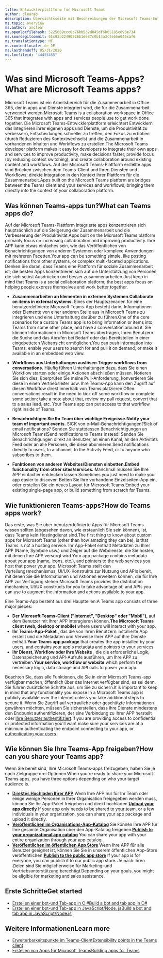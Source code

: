 ```yaml
---
title: Entwicklerplattform für Microsoft Teams
author: clearab
description: Übersichtsseite mit Beschreibungen der Microsoft Teams-Entwicklerplattform und erste Schritte beim Erstellen von Apps für Microsoft Teams.
ms.topic: overview
ms.author: anclear
ms.openlocfilehash: 5225669ccc8c76bb532d045df6b65105c893e734
ms.sourcegitcommit: 61c93b22490526b1de87c0b14a3c7eb6e046caf6
ms.translationtype: MT
ms.contentlocale: de-DE
ms.lasthandoff: 05/31/2020
ms.locfileid: "44455485"
---
```

# <a name="what-are-microsoft-teams-apps"></a><span data-ttu-id="50e90-103">Was sind Microsoft Teams-Apps?</span><span class="sxs-lookup"><span data-stu-id="50e90-103">What are Microsoft Teams apps?</span></span>

<span data-ttu-id="50e90-104">Microsoft Teams ist ein Arbeitsbereich für die Zusammenarbeit in Office 365, der in apps und Dienste integriert wird, die für die Zusammenarbeit verwendet werden.</span><span class="sxs-lookup"><span data-stu-id="50e90-104">Microsoft Teams is a collaboration workspace in Office 365 that integrates with apps and services people use to get work done together.</span></span> <span data-ttu-id="50e90-105">Die Microsoft Teams-Entwicklerplattform erleichtert Entwicklern das Integrieren ihrer eigenen apps und Dienste, um die Produktivität zu verbessern, Entscheidungen schneller zu treffen, den Fokus zu erhöhen (durch Reduzieren des Kontextwechsels) und die Zusammenarbeit in vorhandenen Inhalten und Workflows zu erstellen.</span><span class="sxs-lookup"><span data-stu-id="50e90-105">The Microsoft Teams developer platform makes it easy for developers to integrate their own apps and services to improve productivity, make decisions faster, provide focus (by reducing context switching), and create collaboration around existing content and workflows.</span></span> <span data-ttu-id="50e90-106">Auf der Microsoft Teams-Plattform erstellte apps sind Brücken zwischen dem Teams-Client und Ihren Diensten und Workflows; direkte Integration in den Kontext ihrer Plattform für die Zusammenarbeit.</span><span class="sxs-lookup"><span data-stu-id="50e90-106">Apps built on the Microsoft Teams platform are bridges between the Teams client and your services and workflows; bringing them directly into the context of your collaboration platform.</span></span>

## <a name="what-can-teams-apps-do"></a><span data-ttu-id="50e90-107">Was können Teams-apps tun?</span><span class="sxs-lookup"><span data-stu-id="50e90-107">What can Teams apps do?</span></span>

<span data-ttu-id="50e90-108">Auf der Microsoft Teams-Plattform integrierte apps konzentrieren sich hauptsächlich auf die Steigerung der Zusammenarbeit und die Verbesserung der Produktivität.</span><span class="sxs-lookup"><span data-stu-id="50e90-108">Apps built on the Microsoft Teams platform primarily focus on increasing collaboration and improving productivity.</span></span> <span data-ttu-id="50e90-109">Ihre APP kann etwas einfaches sein, wie das Veröffentlichen von Benachrichtigungen von anderen Systemen oder komplexe Anwendungen mit mehreren Facetten.</span><span class="sxs-lookup"><span data-stu-id="50e90-109">Your app can be something simple, like posting notifications from other systems, or complex multi-faceted applications.</span></span> <span data-ttu-id="50e90-110">Denken Sie daran, dass Teams eine Plattform für soziale Zusammenarbeit ist; die besten Apps konzentrieren sich auf die Unterstützung von Personen, die sich selbst Ausdrücken und besser zusammenarbeiten.</span><span class="sxs-lookup"><span data-stu-id="50e90-110">Just keep in mind that Teams is a social collaboration platform; the best apps focus on helping people express themselves and work better together.</span></span>

* <span data-ttu-id="50e90-111">**Zusammenarbeiten an Elementen in externen Systemen.**</span><span class="sxs-lookup"><span data-stu-id="50e90-111">**Collaborate on items in external systems.**</span></span> <span data-ttu-id="50e90-112">Eines der Hauptszenarien für eine benutzerdefinierte Microsoft Teams-App besteht darin, Informationen oder Elemente von einer anderen Stelle aus in Microsoft Teams zu integrieren und eine Unterhaltung darüber zu führen.</span><span class="sxs-lookup"><span data-stu-id="50e90-112">One of the core scenarios for a custom Teams app is to bring information or items into Teams from some other place, and have a conversation around it.</span></span> <span data-ttu-id="50e90-113">Sie können Informationen in Microsoft Teams übertragen, Ihren Benutzern die Suche und das Abrufen bei Bedarf oder das Bereitstellen in einer eingebetteten Webansicht ermöglichen.</span><span class="sxs-lookup"><span data-stu-id="50e90-113">You can push information into Teams, enable your users to search for and pull it on demand, or make it available in an embedded web view.</span></span>

* <span data-ttu-id="50e90-114">**Workflows aus Unterhaltungen auslösen.**</span><span class="sxs-lookup"><span data-stu-id="50e90-114">**Trigger workflows from conversations.**</span></span> <span data-ttu-id="50e90-115">Häufig führen Unterhaltungen dazu, dass Sie einen Workflow starten oder einige Aktionen abschließen müssen. Notieren Sie sich dies, überprüfen Sie meine Pull-Anforderung, konvertieren Sie diese in einen Vertriebsleiter usw. Ihre Teams-App kann den Zugriff auf diesen Workflow direkt innerhalb von Teams platzieren.</span><span class="sxs-lookup"><span data-stu-id="50e90-115">Often conversations result in the need to kick off some workflow or complete some action; take a note about that, review my pull request, convert that to a sales lead, etc. Your Teams app can put access to that workflow right inside of Teams.</span></span>

* <span data-ttu-id="50e90-116">**Benachrichtigen Sie Ihr Team über wichtige Ereignisse.**</span><span class="sxs-lookup"><span data-stu-id="50e90-116">**Notify your team of important events.**</span></span> <span data-ttu-id="50e90-117">SICK von e-Mail-Benachrichtigungen?</span><span class="sxs-lookup"><span data-stu-id="50e90-117">Sick of email notifications?</span></span> <span data-ttu-id="50e90-118">Senden Sie stattdessen Benachrichtigungen an Microsoft Teams!</span><span class="sxs-lookup"><span data-stu-id="50e90-118">Send notifications to Teams instead!</span></span> <span data-ttu-id="50e90-119">Senden Sie Benachrichtigungen direkt an Benutzer, an einen Kanal, an den Aktivitäts Feed oder an alle Personen, die diese abonnieren.</span><span class="sxs-lookup"><span data-stu-id="50e90-119">Send notifications directly to users, to a channel, to the Activity Feed, or to anyone who subscribes to them.</span></span>

* <span data-ttu-id="50e90-120">**Funktionen von anderen Websites/Diensten einbetten.**</span><span class="sxs-lookup"><span data-stu-id="50e90-120">**Embed functionality from other sites/services.**</span></span> <span data-ttu-id="50e90-121">Manchmal müssen Sie Ihre APP einfacher entdecken lassen.</span><span class="sxs-lookup"><span data-stu-id="50e90-121">Sometimes you just need to make your app easier to discover.</span></span> <span data-ttu-id="50e90-122">Betten Sie Ihre vorhandene Einzelseiten-App ein, oder erstellen Sie ein neues Layout für Microsoft Teams.</span><span class="sxs-lookup"><span data-stu-id="50e90-122">Embed your existing single-page app, or build something from scratch for Teams.</span></span>

## <a name="how-do-teams-apps-work"></a><span data-ttu-id="50e90-123">Wie funktionieren Teams-apps?</span><span class="sxs-lookup"><span data-stu-id="50e90-123">How do Teams apps work?</span></span>

<span data-ttu-id="50e90-124">Das erste, was Sie über benutzerdefinierte Apps für Microsoft Teams wissen sollten (abgesehen davon, wie erstaunlich Sie sein können), ist, dass Teams kein Hostingdienst sind.</span><span class="sxs-lookup"><span data-stu-id="50e90-124">The first thing to know about custom apps for Microsoft Teams (other than how amazing they can be), is that Teams is not a hosting service.</span></span> <span data-ttu-id="50e90-125">Ihr App-Paket enthält Metadaten zu Ihrer APP (Name, Symbole usw.) und Zeiger auf die Webdienste, die Sie hosten, mit denen Ihre APP versorgt wird.</span><span class="sxs-lookup"><span data-stu-id="50e90-125">Your app package contains metadata about your app (name, icons, etc.), and pointers to the web services you host that power your app.</span></span> <span data-ttu-id="50e90-126">Microsoft Teams stellt den Verteilungsmechanismus, UI/UX-Konstrukte zur Nutzung und APIs bereit, mit denen Sie die Informationen und Aktionen erweitern können, die für Ihre APP zur Verfügung stehen.</span><span class="sxs-lookup"><span data-stu-id="50e90-126">Microsoft Teams provides the distribution mechanism, UI/UX constructs for you to take advantage of, and APIs you can use to augment the information and actions available to your app.</span></span>

<span data-ttu-id="50e90-127">Eine Teams-App besteht aus drei Hauptteilen:</span><span class="sxs-lookup"><span data-stu-id="50e90-127">A Teams app consists of three major pieces:</span></span>

* <span data-ttu-id="50e90-128">**Der Microsoft Teams-Client ("Internet", "Desktop" oder "Mobil"),** auf dem Benutzer mit Ihrer APP interagieren können.</span><span class="sxs-lookup"><span data-stu-id="50e90-128">**The Microsoft Teams client (web, desktop or mobile)** where users will interact with your app.</span></span>
* <span data-ttu-id="50e90-129">**Ihr Teams-App-Paket** , das die von Ihren Benutzern installierte App erstellt und die Metadaten und Verweise Ihrer APP auf ihre Dienste enthält.</span><span class="sxs-lookup"><span data-stu-id="50e90-129">**Your Teams app package** that creates the app installed by your users, and contains your app's metadata and pointers to your services.</span></span>
* <span data-ttu-id="50e90-130">**Ihr Dienst, Workflow oder Ihre Website** , die die erforderliche Logik, Datenspeicherung und API-Aufrufe ausführen, um Ihre APP zu vertreiben.</span><span class="sxs-lookup"><span data-stu-id="50e90-130">**Your service, workflow or website** which perform the necessary logic, data storage and API calls to power your app.</span></span>

<span data-ttu-id="50e90-131">Beachten Sie, dass alle Funktionen, die Sie in einer Microsoft Teams-app verfügbar machen, öffentlich über das Internet verfügbar sind, es sei denn, Sie führen zusätzliche Schritte aus, um Sie zu sichern.</span><span class="sxs-lookup"><span data-stu-id="50e90-131">It is important to keep in mind that any functionality you expose in a Microsoft Teams app is publicly available over the internet unless you take additional steps to secure it.</span></span> <span data-ttu-id="50e90-132">Wenn Sie Zugriff auf vertrauliche oder geschützte Informationen gewähren möchten, müssen Sie sicherstellen, dass ihre Dienste mindestens den Endpunkt authentifizieren, der eine Verbindung zu Ihrer APP herstellt oder [Ihre Benutzer authentifiziert](concepts/authentication/authentication.md).</span><span class="sxs-lookup"><span data-stu-id="50e90-132">If you are providing access to confidential or protected information you'll want make sure your services are at a minimum authenticating the endpoint connecting to your app, or [authenticating your users](concepts/authentication/authentication.md).</span></span>

## <a name="how-can-you-share-your-teams-app"></a><span data-ttu-id="50e90-133">Wie können Sie Ihre Teams-App freigeben?</span><span class="sxs-lookup"><span data-stu-id="50e90-133">How can you share your Teams app?</span></span>

<span data-ttu-id="50e90-134">Wenn Sie bereit sind, Ihre Microsoft Teams-apps freizugeben, haben Sie je nach Zielgruppe drei Optionen.</span><span class="sxs-lookup"><span data-stu-id="50e90-134">When you're ready to share your Microsoft Teams apps, you have three options depending on who your target audience is.</span></span>

* <span data-ttu-id="50e90-135">**[Direktes Hochladen Ihrer APP](concepts/deploy-and-publish/apps-upload.md)** Wenn Ihre APP nur für Ihr Team oder einige wenige Personen in Ihrer Organisation freigegeben werden muss, können Sie Ihr App-Paket freigeben und direkt hochladen.</span><span class="sxs-lookup"><span data-stu-id="50e90-135">**[Upload your app directly](concepts/deploy-and-publish/apps-upload.md)** If your app only needs to be shared to your team, or a few individuals in your organization, you can share your app package and upload it directly.</span></span>
* <span data-ttu-id="50e90-136">**[Veröffentlichen im Organisations-App-Katalog](concepts/deploy-and-publish/apps-upload.md)** Sie können Ihre APP für Ihre gesamte Organisation über den App-Katalog freigeben.</span><span class="sxs-lookup"><span data-stu-id="50e90-136">**[Publish to your organizational app catalog](concepts/deploy-and-publish/apps-upload.md)** You can share your app with your entire organization through your app catalog.</span></span>
* <span data-ttu-id="50e90-137">**[Veröffentlichen im öffentlichen App Store](concepts/deploy-and-publish/apps-upload.md)** Wenn Ihre APP für alle Benutzer geeignet ist, können Sie Sie in unserem öffentlichen App-Store veröffentlichen.</span><span class="sxs-lookup"><span data-stu-id="50e90-137">**[Publish to the public app store](concepts/deploy-and-publish/apps-upload.md)** If your app is for everyone, you can publish it to our public app store.</span></span> <span data-ttu-id="50e90-138">Je nach Ihren Zielen sind Sie möglicherweise für Marketing-und Vertriebsunterstützung berechtigt.</span><span class="sxs-lookup"><span data-stu-id="50e90-138">Depending on your goals, you might be eligible for marketing and sales assistance.</span></span>

## <a name="get-started"></a><span data-ttu-id="50e90-139">Erste Schritte</span><span class="sxs-lookup"><span data-stu-id="50e90-139">Get started</span></span>

* [<span data-ttu-id="50e90-140">Erstellen einer bot-und Tab-app in C #</span><span class="sxs-lookup"><span data-stu-id="50e90-140">Build a bot and tab app in C#</span></span>](tutorials/get-started-dotnet-app-studio.md)
* [<span data-ttu-id="50e90-141">Erstellen einer bot-und Tab-app in JavaScript/Node. js</span><span class="sxs-lookup"><span data-stu-id="50e90-141">Build a bot and tab app in JavaScript/Node.js</span></span>](tutorials/get-started-nodejs-app-studio.md)

## <a name="learn-more"></a><span data-ttu-id="50e90-142">Weitere Informationen</span><span class="sxs-lookup"><span data-stu-id="50e90-142">Learn more</span></span>

* [<span data-ttu-id="50e90-143">Erweiterbarkeitspunkte im Teams-Client</span><span class="sxs-lookup"><span data-stu-id="50e90-143">Extensibility points in the Teams client</span></span>](concepts/extensibility-points.md)
* [<span data-ttu-id="50e90-144">Erstellen von Apps für Microsoft Teams</span><span class="sxs-lookup"><span data-stu-id="50e90-144">Building apps for Teams</span></span>](concepts/building-an-app.md)
